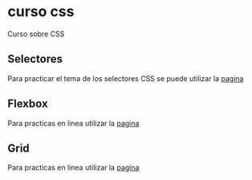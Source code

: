 # curso css
Curso sobre CSS

## Selectores

Para practicar el tema de los selectores CSS se puede utilizar la [pagina](https://flukeout.github.io/#)

## Flexbox

Para practicas en linea utilizar la [pagina](https://flexboxfroggy.com)

## Grid

Para practicas en linea utilizar la [pagina](https://cssgridgarden.com)


